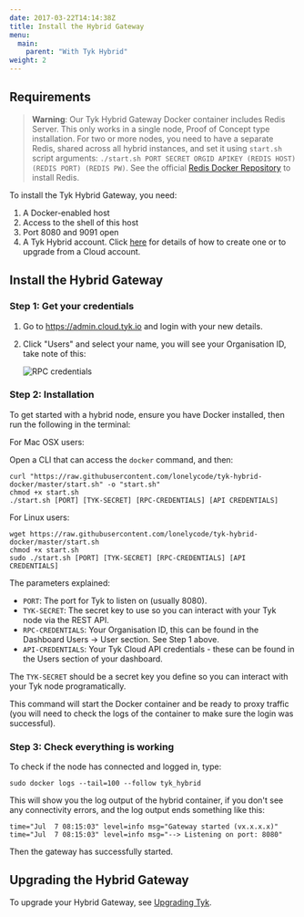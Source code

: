 ```yaml
---
date: 2017-03-22T14:14:38Z
title: Install the Hybrid Gateway
menu:
  main:
    parent: "With Tyk Hybrid"
weight: 2
---
```



## <a name="requirements"></a>Requirements

> **Warning**: Our Tyk Hybrid Gateway Docker container includes Redis Server. This only works in a single node, Proof of Concept type installation. For two or more nodes, you need to have a separate Redis, shared across all hybrid instances, and set it using `start.sh` script arguments: `./start.sh PORT SECRET ORGID APIKEY (REDIS HOST) (REDIS PORT) (REDIS PW)`. See the official [Redis Docker Repository](https://hub.docker.com/_/redis/) to install Redis.

To install the Tyk Hybrid Gateway, you need:

1.  A Docker-enabled host
2.  Access to the shell of this host
3.  Port 8080 and 9091 open
4.  A Tyk Hybrid account. Click [here][2] for details of how to create one or to upgrade from a Cloud account.

## <a name="installation"></a>Install the Hybrid Gateway

### Step 1: Get your credentials

1.  Go to <https://admin.cloud.tyk.io> and login with your new details.
2.  Click "Users" and select your name, you will see your Organisation ID, take note of this:
    
    ![RPC credentials][1]

### Step 2: Installation

To get started with a hybrid node, ensure you have Docker installed, then run the following in the terminal:

For Mac OSX users:

Open a CLI that can access the `docker` command, and then:

```{.copyWrapper}
curl "https://raw.githubusercontent.com/lonelycode/tyk-hybrid-docker/master/start.sh" -o "start.sh"
chmod +x start.sh
./start.sh [PORT] [TYK-SECRET] [RPC-CREDENTIALS] [API CREDENTIALS]
```


For Linux users:

```{.copyWrapper}
wget https://raw.githubusercontent.com/lonelycode/tyk-hybrid-docker/master/start.sh
chmod +x start.sh
sudo ./start.sh [PORT] [TYK-SECRET] [RPC-CREDENTIALS] [API CREDENTIALS]
```


The parameters explained:

*   `PORT`: The port for Tyk to listen on (usually 8080).
*   `TYK-SECRET`: The secret key to use so you can interact with your Tyk node via the REST API.
*   `RPC-CREDENTIALS`: Your Organisation ID, this can be found in the Dashboard Users -> User section. See Step 1 above.
*   `API-CREDENTIALS`: Your Tyk Cloud API credentials - these can be found in the Users section of your dashboard.

The `TYK-SECRET` should be a secret key you define so you can interact with your Tyk node programatically.

This command will start the Docker container and be ready to proxy traffic (you will need to check the logs of the container to make sure the login was successful).

### Step 3: Check everything is working

To check if the node has connected and logged in, type:

```{.copyWrapper}
sudo docker logs --tail=100 --follow tyk_hybrid
```

  
This will show you the log output of the hybrid container, if you don't see any connectivity errors, and the log output ends something like this:

```
time="Jul  7 08:15:03" level=info msg="Gateway started (vx.x.x.x)"
time="Jul  7 08:15:03" level=info msg="--> Listening on port: 8080"
```
 
  
Then the gateway has successfully started.

## <a name="upgrade-hybrid"></a>Upgrading the Hybrid Gateway

To upgrade your Hybrid Gateway, see [Upgrading Tyk](https://tyk.io/docs/upgrading-tyk/#hybrid).

 [1]: /docs/img/dashboard/system-management/api_access_cred_2.5.png
 [2]: /docs/get-started/with-tyk-hybrid/create-an-account/